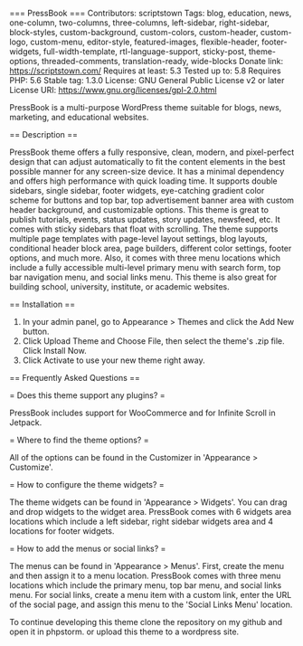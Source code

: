 === PressBook ===
Contributors: scriptstown
Tags: blog, education, news, one-column, two-columns, three-columns, left-sidebar, right-sidebar, block-styles, custom-background, custom-colors, custom-header, custom-logo, custom-menu, editor-style, featured-images, flexible-header, footer-widgets, full-width-template, rtl-language-support, sticky-post, theme-options, threaded-comments, translation-ready, wide-blocks
Donate link: https://scriptstown.com/
Requires at least: 5.3
Tested up to: 5.8
Requires PHP: 5.6
Stable tag: 1.3.0
License: GNU General Public License v2 or later
License URI: https://www.gnu.org/licenses/gpl-2.0.html

PressBook is a multi-purpose WordPress theme suitable for blogs, news, marketing, and educational websites.

== Description ==

PressBook theme offers a fully responsive, clean, modern, and pixel-perfect design that can adjust automatically to fit the content elements in the best possible manner for any screen-size device. It has a minimal dependency and offers high performance with quick loading time. It supports double sidebars, single sidebar, footer widgets, eye-catching gradient color scheme for buttons and top bar, top advertisement banner area with custom header background, and customizable options. This theme is great to publish tutorials, events, status updates, story updates, newsfeed, etc. It comes with sticky sidebars that float with scrolling. The theme supports multiple page templates with page-level layout settings, blog layouts, conditional header block area, page builders, different color settings, footer options, and much more. Also, it comes with three menu locations which include a fully accessible multi-level primary menu with search form, top bar navigation menu, and social links menu. This theme is also great for building school, university, institute, or academic websites.

== Installation ==

1. In your admin panel, go to Appearance > Themes and click the Add New button.
2. Click Upload Theme and Choose File, then select the theme's .zip file. Click Install Now.
3. Click Activate to use your new theme right away.

== Frequently Asked Questions ==

= Does this theme support any plugins? =

PressBook includes support for WooCommerce and for Infinite Scroll in Jetpack.

= Where to find the theme options? =

All of the options can be found in the Customizer in 'Appearance > Customize'.

= How to configure the theme widgets? =

The theme widgets can be found in 'Appearance > Widgets'. You can drag and drop widgets to the widget area. PressBook comes with 6 widgets area locations which include a left sidebar, right sidebar widgets area and 4 locations for footer widgets.

= How to add the menus or social links? =

The menus can be found in 'Appearance > Menus'. First, create the menu and then assign it to a menu location. PressBook comes with three menu locations which include the primary menu, top bar menu, and social links menu. For social links, create a menu item with a custom link, enter the URL of the social page, and assign this menu to the 'Social Links Menu' location.

To continue developing this theme clone the repository on my github and open it in phpstorm. or upload this theme to a wordpress site.